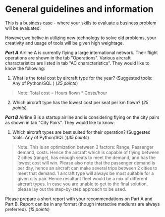 # General guidelines and information

This is a business case - where your skills to evaluate a business problem will be evaluated.

However,we belive in utilizing new technology to solve old problems, your creativity and usage of tools will be given high weightage.	


***Part A*** Airline A is currently flying a large international network. Their flight operations are shown in the tab "Operations". Various aircraft characteristics are listed in tab "AC characteristics". They would like to know the following:

1. What is the total cost by aircraft type for the year? (Suggested tools: Any of Python/SQL ) (*25 points*)
> Note: Total cost = Hours flown * Costs/hour 

2. Which aircraft type  has the lowest cost per seat per km flown? (*25 points*)


***Part B*** Airline B is a startup airline and is considering flying on the city pairs as shown in tab "City Pairs". They would like to know:

1. Which aircraft types are best suited for their operation?  (Suggested tools: Any of Python/SQL )(*35 points*)

> Note: This is an optimization between 3 factors: Range, Passenger demand, costs. 
Hence the aircraft which is capable of flying between 2 cities (range), has enough seats to meet the demand, and has the lowest cost will win. 
 Please also note that the passenger demand is per day, hence an aircraft can make several trips between 2 cities to meet that demand.
1 aircraft type will always be most suitable for a given city pair. Hence resultant fleet would be a mix of different aircraft types.
In case you are unable to get to the final solution, please lay out the step-by-step approach to be used.


Please prepare a short report with your recommendations on Part A and Part B. Report can be in any format (though interactive mediums are always preferred). (*15 points*)